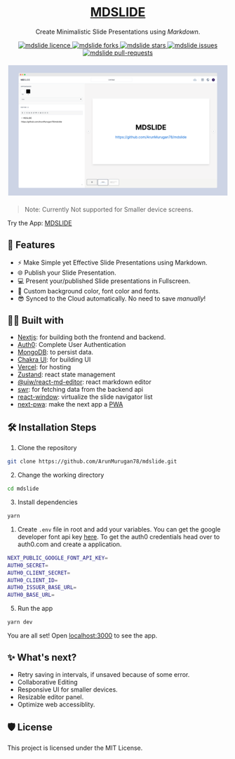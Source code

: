 <h1 align="center"><a href="https://mdslide.vercel.app/" target="_blank"> MDSLIDE </a></h1>

<p align="center">
Create Minimalistic Slide Presentations using <i>Markdown</i>.
</p>

<p align="center">
<a href="https://github.com/ArunMurugan78/mdslide/blob/master/LICENSE" target="blank">
<img src="https://img.shields.io/github/license/ArunMurugan78/mdslide?style=flat-square" alt="mdslide licence" />
</a>
<a href="https://github.com/ArunMurugan78/mdslide/fork" target="blank">
<img src="https://img.shields.io/github/forks/ArunMurugan78/mdslide?style=flat-square" alt="mdslide forks"/>
</a>
<a href="https://github.com/ArunMurugan78/mdslide/stargazers" target="blank">
<img src="https://img.shields.io/github/stars/ArunMurugan78/mdslide?style=flat-square" alt="mdslide stars"/>
</a>
<a href="https://github.com/ArunMurugan78/mdslide/issues" target="blank">
<img src="https://img.shields.io/github/issues/ArunMurugan78/mdslide?style=flat-square" alt="mdslide issues"/>
</a>
<a href="https://github.com/ArunMurugan78/mdslide/pulls" target="blank">
<img src="https://img.shields.io/github/issues-pr/ArunMurugan78/mdslide?style=flat-square" alt="mdslide pull-requests"/>
</a>

</p>


<p align="center" style="margin-top: 20px; margin-bottom: 20px">
<img src="./public/mockup.png" width="500px" style="margin: auto;"/>
</p>

>Note: Currently Not supported for Smaller device screens.

Try the App: [MDSLIDE](https://mdslide.vercel.app/) 

## 🚀 Features

+  ⚡ Make Simple yet Effective Slide Presentations using Markdown.
+  🌐  Publish your Slide Presentation.
+  💻  Present your/published Slide presentations in Fullscreen.
+ 🎨  Custom background color, font color and fonts.
+ 😎  Synced to the Cloud automatically. No need to save *manually*!



## 👨‍💻 Built with
+ [Nextjs](https://nextjs.org/): for building both the frontend and backend.
+ [Auth0](https://auth0.com/z): Complete User Authentication
+ [MongoDB](https://www.mongodb.com/): to persist data.
+ [Chakra UI](https://chakra-ui.com/): for building UI
+ [Vercel](https://vercel.com/): for hosting
+ [Zustand](https://zustand.surge.sh): react state management  
+ [@uiw/react-md-editor](https://uiwjs.github.io/react-md-editor/): react markdown editor
+ [swr](https://swr.vercel.app/): for fetching data from the backend api
+ [react-window](react-window.now.sh/): virtualize the slide navigator list
+ [next-pwa](https://github.com/shadowwalker/next-pwa): make the next app a [PWA](https://web.dev/progressive-web-apps/)


## 🛠️ Installation Steps

1. Clone the repository

```bash
git clone https://github.com/ArunMurugan78/mdslide.git
```

2. Change the working directory

```bash
cd mdslide
```

3. Install dependencies

```bash
yarn
```

1. Create `.env` file in root and add your variables. You can get the google developer font api key [here](https://developers.google.com/fonts/docs/developer_api). To get the auth0 credentials head over to auth0.com and create a application.

```bash
NEXT_PUBLIC_GOOGLE_FONT_API_KEY=
AUTH0_SECRET=
AUTH0_CLIENT_SECRET=
AUTH0_CLIENT_ID=
AUTH0_ISSUER_BASE_URL=
AUTH0_BASE_URL=
```

5. Run the app

```bash
yarn dev
```

You are all set! Open [localhost:3000](http://localhost:3000/) to see the app.

## ✨ What's next?

+ Retry saving in intervals, if unsaved because of some error.
+ Collaborative Editing
+ Responsive UI for smaller devices.
+ Resizable editor panel.
+ Optimize web accessiblity.

## 🛡 License
This project is licensed under the MIT License.


